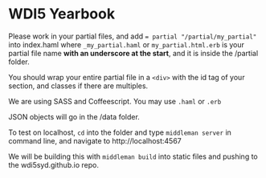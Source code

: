 # WDI5 Yearbook

Please work in your partial files, and add `= partial "/partial/my_partial"` into index.haml where `_my_partial.haml` or `my_partial.html.erb` is your partial file name **with an underscore at the start**, and it is inside the /partial folder.

You should wrap your entire partial file in a `<div>` with the id tag of your section, and classes if there are multiples.

We are using SASS and Coffeescript. You may use `.haml` or `.erb`

JSON objects will go in the /data folder.

To test on localhost, `cd` into the folder and type `middleman server` in command line, and navigate to http://localhost:4567

We will be building this with `middleman build` into static files and pushing to the wdi5syd.github.io repo.